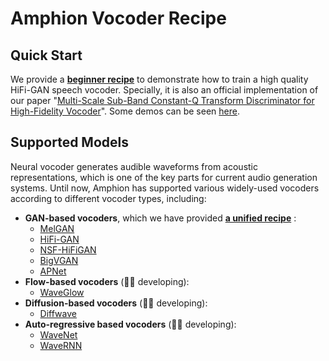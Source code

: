 # Amphion Vocoder Recipe

## Quick Start

We provide a [**beginner recipe**](gan/tfr_enhanced_hifigan/README.md) to demonstrate how to train a high quality HiFi-GAN speech vocoder. Specially, it is also an official implementation of our paper "[Multi-Scale Sub-Band Constant-Q Transform Discriminator for High-Fidelity Vocoder](https://arxiv.org/abs/2311.14957)". Some demos can be seen [here](https://vocodexelysium.github.io/MS-SB-CQTD/).

## Supported Models

Neural vocoder generates audible waveforms from acoustic representations, which is one of the key parts for current audio generation systems. Until now, Amphion has supported various widely-used vocoders according to different vocoder types, including:

- **GAN-based vocoders**, which we have provided [**a unified recipe**](gan/README.md) :
  - [MelGAN](https://arxiv.org/abs/1910.06711)
  - [HiFi-GAN](https://arxiv.org/abs/2010.05646)
  - [NSF-HiFiGAN](https://github.com/nii-yamagishilab/project-NN-Pytorch-scripts)
  - [BigVGAN](https://arxiv.org/abs/2206.04658)
  - [APNet](https://arxiv.org/abs/2305.07952)
- **Flow-based vocoders** (👨‍💻 developing):
  - [WaveGlow](https://arxiv.org/abs/1811.00002)
- **Diffusion-based vocoders** (👨‍💻 developing):
  - [Diffwave](https://arxiv.org/abs/2009.09761)
- **Auto-regressive based vocoders** (👨‍💻 developing):
  - [WaveNet](https://arxiv.org/abs/1609.03499)
  - [WaveRNN](https://arxiv.org/abs/1802.08435v1)